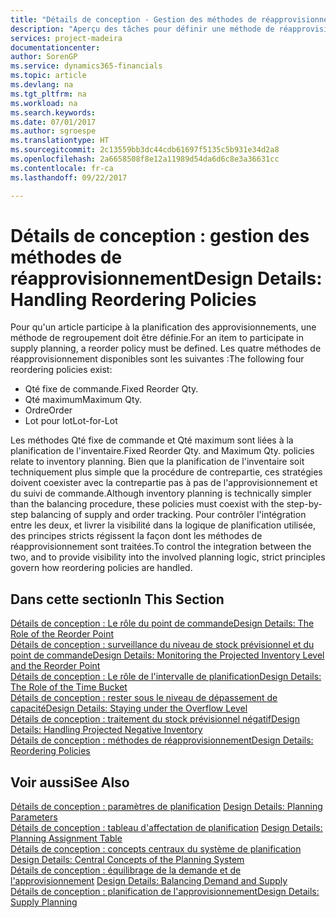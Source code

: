 ```yaml
---
title: "Détails de conception - Gestion des méthodes de réapprovisionnement | Microsoft Docs"
description: "Aperçu des tâches pour définir une méthode de réapprovisionnement dans la planification des approvisionnements."
services: project-madeira
documentationcenter: 
author: SorenGP
ms.service: dynamics365-financials
ms.topic: article
ms.devlang: na
ms.tgt_pltfrm: na
ms.workload: na
ms.search.keywords: 
ms.date: 07/01/2017
ms.author: sgroespe
ms.translationtype: HT
ms.sourcegitcommit: 2c13559bb3dc44cdb61697f5135c5b931e34d2a8
ms.openlocfilehash: 2a6658508f8e12a11989d54da6d6c8e3a36631cc
ms.contentlocale: fr-ca
ms.lasthandoff: 09/22/2017

---
```

# <a name="design-details-handling-reordering-policies"></a><span data-ttu-id="68bef-103">Détails de conception : gestion des méthodes de réapprovisionnement</span><span class="sxs-lookup"><span data-stu-id="68bef-103">Design Details: Handling Reordering Policies</span></span>
<span data-ttu-id="68bef-104">Pour qu'un article participe à la planification des approvisionnements, une méthode de regroupement doit être définie.</span><span class="sxs-lookup"><span data-stu-id="68bef-104">For an item to participate in supply planning, a reorder policy must be defined.</span></span> <span data-ttu-id="68bef-105">Les quatre méthodes de réapprovisionnement disponibles sont les suivantes :</span><span class="sxs-lookup"><span data-stu-id="68bef-105">The following four reordering policies exist:</span></span>  
  
* <span data-ttu-id="68bef-106">Qté fixe de commande.</span><span class="sxs-lookup"><span data-stu-id="68bef-106">Fixed Reorder Qty.</span></span>  
* <span data-ttu-id="68bef-107">Qté maximum</span><span class="sxs-lookup"><span data-stu-id="68bef-107">Maximum Qty.</span></span>  
* <span data-ttu-id="68bef-108">Ordre</span><span class="sxs-lookup"><span data-stu-id="68bef-108">Order</span></span>  
* <span data-ttu-id="68bef-109">Lot pour lot</span><span class="sxs-lookup"><span data-stu-id="68bef-109">Lot-for-Lot</span></span>  
  
<span data-ttu-id="68bef-110">Les méthodes Qté fixe de commande et Qté maximum sont liées à la planification de l'inventaire.</span><span class="sxs-lookup"><span data-stu-id="68bef-110">Fixed Reorder Qty. and Maximum Qty. policies relate to inventory planning.</span></span> <span data-ttu-id="68bef-111">Bien que la planification de l'inventaire soit techniquement plus simple que la procédure de contrepartie, ces stratégies doivent coexister avec la contrepartie pas à pas de l'approvisionnement et du suivi de commande.</span><span class="sxs-lookup"><span data-stu-id="68bef-111">Although inventory planning is technically simpler than the balancing procedure, these policies must coexist with the step-by-step balancing of supply and order tracking.</span></span> <span data-ttu-id="68bef-112">Pour contrôler l'intégration entre les deux, et livrer la visibilité dans la logique de planification utilisée, des principes stricts régissent la façon dont les méthodes de réapprovisionnement sont traitées.</span><span class="sxs-lookup"><span data-stu-id="68bef-112">To control the integration between the two, and to provide visibility into the involved planning logic, strict principles govern how reordering policies are handled.</span></span>  
  
## <a name="in-this-section"></a><span data-ttu-id="68bef-113">Dans cette section</span><span class="sxs-lookup"><span data-stu-id="68bef-113">In This Section</span></span>  
[<span data-ttu-id="68bef-114">Détails de conception : Le rôle du point de commande</span><span class="sxs-lookup"><span data-stu-id="68bef-114">Design Details: The Role of the Reorder Point</span></span>](design-details-the-role-of-the-reorder-point.md)  
[<span data-ttu-id="68bef-115">Détails de conception : surveillance du niveau de stock prévisionnel et du point de commande</span><span class="sxs-lookup"><span data-stu-id="68bef-115">Design Details: Monitoring the Projected Inventory Level and the Reorder Point</span></span>](design-details-monitoring-the-projected-inventory-level-and-the-reorder-point.md)  
[<span data-ttu-id="68bef-116">Détails de conception : Le rôle de l'intervalle de planification</span><span class="sxs-lookup"><span data-stu-id="68bef-116">Design Details: The Role of the Time Bucket</span></span>](design-details-the-role-of-the-time-bucket.md)  
[<span data-ttu-id="68bef-117">Détails de conception : rester sous le niveau de dépassement de capacité</span><span class="sxs-lookup"><span data-stu-id="68bef-117">Design Details: Staying under the Overflow Level</span></span>](design-details-staying-under-the-overflow-level.md)  
[<span data-ttu-id="68bef-118">Détails de conception : traitement du stock prévisionnel négatif</span><span class="sxs-lookup"><span data-stu-id="68bef-118">Design Details: Handling Projected Negative Inventory</span></span>](design-details-handling-projected-negative-inventory.md)  
[<span data-ttu-id="68bef-119">Détails de conception : méthodes de réapprovisionnement</span><span class="sxs-lookup"><span data-stu-id="68bef-119">Design Details: Reordering Policies</span></span>](design-details-reordering-policies.md)  
  
## <a name="see-also"></a><span data-ttu-id="68bef-120">Voir aussi</span><span class="sxs-lookup"><span data-stu-id="68bef-120">See Also</span></span>  
<span data-ttu-id="68bef-121">[Détails de conception : paramètres de planification](design-details-planning-parameters.md) </span><span class="sxs-lookup"><span data-stu-id="68bef-121">[Design Details: Planning Parameters](design-details-planning-parameters.md) </span></span>  
<span data-ttu-id="68bef-122">[Détails de conception : tableau d'affectation de planification](design-details-planning-assignment-table.md) </span><span class="sxs-lookup"><span data-stu-id="68bef-122">[Design Details: Planning Assignment Table](design-details-planning-assignment-table.md) </span></span>  
<span data-ttu-id="68bef-123">[Détails de conception : concepts centraux du système de planification](design-details-central-concepts-of-the-planning-system.md) </span><span class="sxs-lookup"><span data-stu-id="68bef-123">[Design Details: Central Concepts of the Planning System](design-details-central-concepts-of-the-planning-system.md) </span></span>  
<span data-ttu-id="68bef-124">[Détails de conception : équilibrage de la demande et de l'approvisionnement](design-details-balancing-demand-and-supply.md) </span><span class="sxs-lookup"><span data-stu-id="68bef-124">[Design Details: Balancing Demand and Supply](design-details-balancing-demand-and-supply.md) </span></span>  
[<span data-ttu-id="68bef-125">Détails de conception : planification de l'approvisionnement</span><span class="sxs-lookup"><span data-stu-id="68bef-125">Design Details: Supply Planning</span></span>](design-details-supply-planning.md)
